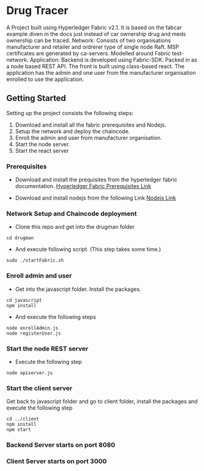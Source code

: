 # Drug Tracer

A Project built using Hyperledger Fabric v2.1. It is based on the fabcar example diven in the docs just instead of car ownership drug and meds ownership can be traced.
Network:
Consists of two organisations manufacturer and retailer and ordrerer type of single node Raft. MSP certificates are generated by ca-servers. Modelled around Fabric test-network.
Application:
Backend is developed using Fabric-SDK. Packed in as a node based REST API. The front is built using class-based react. The application has the admin and one user from the manufacturer organisation enrolled to use the application.

## Getting Started

Setting up the project consists the following steps:
1. Download and install all the fabric prerequisites and Nodejs.
2. Setup the network and deploy the chaincode.
3. Enroll the admin and user from manufacturer organisation.
4. Start the node server.
5. Start the react server

### Prerequisites

* Download and install the prequisites from the hyperledger fabric documentation.
[Hyperledger Fabric Prerequisites Link](https://hyperledger-fabric.readthedocs.io/en/release-2.1/prereqs.html)

* Download and install nodejs from the following Link
[Nodejs Link](https://nodejs.org/en/download/)


### Network Setup and Chaincode deployment

* Clone this repo and get into the drugman folder

```
cd drugman
```

* And execute following script. (This step takes some time.)

```
sudo ./startFabric.sh
```


### Enroll admin and user

* Get into the javascript folder. Install the packages.

```
cd javascript
npm install
```

* And execute the following steps

```
node enrollAdmin.js
node registerUser.js
```

### Start the node REST server

* Execute the following step

```
node apiserver.js
```

### Start the client server

Get back to javascript folder and go to client folder, install the packages and execute the following step

```
cd ../client
npm install
npm start
```
### Backend Server starts on port 8080
### Client Server starts on port 3000